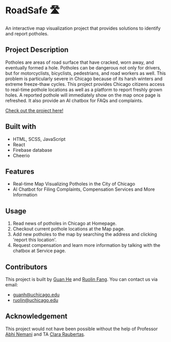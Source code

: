 # RoadSafe 🛣️

An interactive map visualization project that provides solutions to identify and report potholes.

## Project Description

Potholes are areas of road surface that have cracked, worn away, and eventually formed a hole. Potholes can be dangerous not only for drivers, but for motorcyclists, bicyclists, pedestrians, and road workers as well. This problem is particularly severe in Chicago because of its harsh winters and extreme freeze-thaw cycles.
This project provides Chicago citizens access to real-time pothole locations as well as a platform to report freshly grown holes. A reported pothole will immediately show on the map once page is refreshed. It also provide an AI chatbox for FAQs and complaints.

[Check out the project here!](https://roadsafe-a9d03.firebaseapp.com)

## Built with

- HTML, SCSS, JavaScript
- React
- Firebase database
- Cheerio

## Features

- Real-time Map Visualizing Potholes in the City of Chicago
- AI Chatbot for Filing Complaints, Compensation Services and More Information

## Usage

1. Read news of potholes in Chicago at Homepage.
2. Checkout current pothole locations at the Map page.
3. Add new potholes to the map by searching the address and clicking 'report this location'.
4. Request compensation and learn more information by talking with the chatbox at Service page.

## Contributors

This project is built by [Guan He](https://github.com/heguanelvis) and [Ruolin Fang](https://github.com/Caarolin).
You can contact us via email:

- guanh@uchicago.edu
- ruolin@uchicago.edu

## Acknowledgement

This project would not have been possible without the help of Professor [Abhi Nemani](https://github.com/abhinemani) and TA [Clara Raubertas](https://github.com/clararaubertas).
